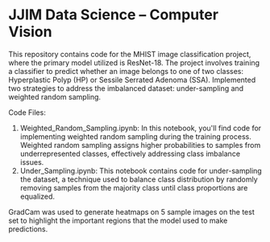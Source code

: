 # JJIM Data Science – Computer Vision

This repository contains code for the MHIST image classification project, where the primary model utilized is ResNet-18. The project involves training a classifier to predict whether an image belongs to one of two classes: Hyperplastic Polyp (HP) or Sessile Serrated Adenoma (SSA). Implemented two strategies to address the imbalanced dataset: under-sampling and weighted random sampling.

Code Files:
1. Weighted_Random_Sampling.ipynb: In this notebook, you'll find code for implementing weighted random sampling during the training process. Weighted random sampling assigns higher probabilities to samples from underrepresented classes, effectively addressing class imbalance issues.
2. Under_Sampling.ipynb: This notebook contains code for under-sampling the dataset, a technique used to balance class distribution by randomly removing samples from the majority class until class proportions are equalized.

GradCam was used to generate heatmaps on 5 sample images on the test set to highlight the important regions that the model used to make predictions.
